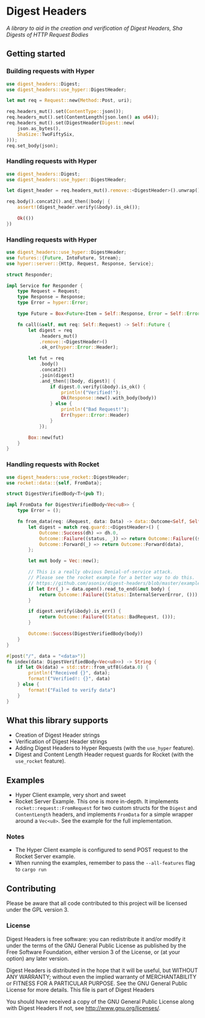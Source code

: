 # Digest Headers
_A library to aid in the creation and verification of Digest Headers, Sha Digests of HTTP Request
Bodies_

## Getting started
### Building requests with Hyper
```rust
use digest_headers::Digest;
use digest_headers::use_hyper::DigestHeader;

let mut req = Request::new(Method::Post, uri);

req.headers_mut().set(ContentType::json());
req.headers_mut().set(ContentLength(json.len() as u64));
req.headers_mut().set(DigestHeader(Digest::new(
    json.as_bytes(),
    ShaSize::TwoFiftySix,
)));
req.set_body(json);
```
### Handling requests with Hyper
```rust
use digest_headers::Digest;
use digest_headers::use_hyper::DigestHeader;

let digest_header = req.headers_mut().remove::<DigestHeader>().unwrap().0;

req.body().concat2().and_then(|body| {
    assert!(digest_header.verify(&body).is_ok());

    Ok(())
})
```
### Handling requests with Hyper
```rust
use digest_headers::use_hyper::DigestHeader;
use futures::{Future, IntoFuture, Stream};
use hyper::server::{Http, Request, Response, Service};

struct Responder;

impl Service for Responder {
    type Request = Request;
    type Response = Response;
    type Error = hyper::Error;

    type Future = Box<Future<Item = Self::Response, Error = Self::Error>>;

    fn call(&self, mut req: Self::Request) -> Self::Future {
        let digest = req
            .headers_mut()
            .remove::<DigestHeader>()
            .ok_or(hyper::Error::Header);

        let fut = req
            .body()
            .concat2()
            .join(digest)
            .and_then(|(body, digest)| {
                if digest.0.verify(&body).is_ok() {
                    println!("Verified!");
                    Ok(Response::new().with_body(body))
                } else {
                    println!("Bad Request!");
                    Err(hyper::Error::Header)
                }
            });

        Box::new(fut)
    }
}
```
### Handling requests with Rocket
```rust
use digest_headers::use_rocket::DigestHeader;
use rocket::data::{self, FromData};

struct DigestVerifiedBody<T>(pub T);

impl FromData for DigestVerifiedBody<Vec<u8>> {
    type Error = ();

    fn from_data(req: &Request, data: Data) -> data::Outcome<Self, Self::Error> {
        let digest = match req.guard::<DigestHeader>() {
            Outcome::Success(dh) => dh.0,
            Outcome::Failure((status, _)) => return Outcome::Failure((status, ())),
            Outcome::Forward(_) => return Outcome::Forward(data),
        };

        let mut body = Vec::new();

        // This is a really obvious Denial-of-service attack.
        // Please see the rocket example for a better way to do this.
        // https://github.com/asonix/digest-headers/blob/master/examples/rocket.rs
        if let Err(_) = data.open().read_to_end(&mut body) {
            return Outcome::Failure((Status::InternalServerError, ()));
        }

        if digest.verify(&body).is_err() {
            return Outcome::Failure((Status::BadRequest, ()));
        }

        Outcome::Success(DigestVerifiedBody(body))
    }
}

#[post("/", data = "<data>")]
fn index(data: DigestVerifiedBody<Vec<u8>>) -> String {
    if let Ok(data) = std::str::from_utf8(&data.0) {
        println!("Received {}", data);
        format!("Verified!: {}", data)
    } else {
        format!("Failed to verify data")
    }
}
```

## What this library supports
 - Creation of Digest Header strings
 - Verification of Digest Header strings
 - Adding Digest Headers to Hyper Requests (with the `use_hyper` feature).
 - Digest and Content Length Header request guards for Rocket (with the `use_rocket` feature).

## Examples
 - Hyper Client example, very short and sweet
 - Rocket Server Example. This one is more in-depth. It implements `rocket::request::FromRequest`
   for two custom structs for the `Digest` and `ContentLength` headers, and implements `FromData`
   for a simple wrapper around a `Vec<u8>`. See the example for the full implementation.

### Notes
 - The Hyper Client example is configured to send POST request to the Rocket Server example.
 - When running the examples, remember to pass the `--all-features` flag to `cargo run`

## Contributing
Please be aware that all code contributed to this project will be licensed under the GPL version 3.

### License
Digest Headers is free software: you can redistribute it and/or modify it under the terms of the GNU General Public License as published by the Free Software Foundation, either version 3 of the License, or (at your option) any later version.

Digest Headers is distributed in the hope that it will be useful, but WITHOUT ANY WARRANTY; without even the implied warranty of MERCHANTABILITY or FITNESS FOR A PARTICULAR PURPOSE. See the GNU General Public License for more details. This file is part of Digest Headers

You should have received a copy of the GNU General Public License along with Digest Headers If not, see http://www.gnu.org/licenses/.
